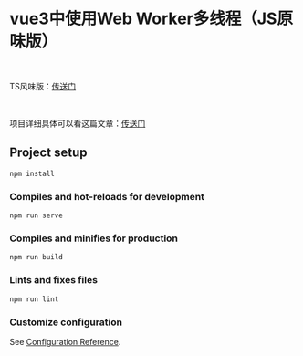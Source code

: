 # vue3中使用Web Worker多线程（JS原味版）

<br>

TS风味版：[传送门](https://gitee.com/xiaoefen/vue3-ts-web-worker)

<br>

项目详细具体可以看这篇文章：[传送门](https://blog.csdn.net/weixin_42063951/article/details/125300644)

## Project setup
```
npm install
```

### Compiles and hot-reloads for development
```
npm run serve
```

### Compiles and minifies for production
```
npm run build
```

### Lints and fixes files
```
npm run lint
```

### Customize configuration
See [Configuration Reference](https://cli.vuejs.org/config/).
